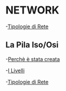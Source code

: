 # NETWORK

-[Tipologie di Rete](https://github.com/emanueletroiani/Network/edit/Tipologie-di-Rete/README.md)

## La Pila Iso/Osi
-[Perchè è stata creata](https://github.com/emanueletroiani/Network/tree/Pila-Iso/Osi)

-[I Livelli](https://github.com/emanueletroiani/Network/blob/I-Livelli/README.md)

-[Tipologie di Rete](https://github.com/emanueletroiani/Network/edit/Tipologie-di-Rete/README.md)

